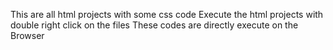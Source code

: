 This are all html projects with some css code
Execute the html projects with double right click on the files
These codes are directly execute on the Browser
